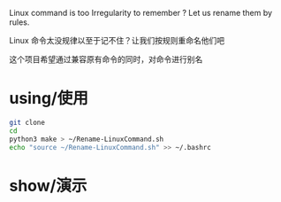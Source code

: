 Linux command is too Irregularity to remember ? Let us rename them by rules.

Linux 命令太没规律以至于记不住？让我们按规则重命名他们吧

这个项目希望通过兼容原有命令的同时，对命令进行别名


# using/使用
```bash
git clone 
cd 
python3 make > ~/Rename-LinuxCommand.sh
echo "source ~/Rename-LinuxCommand.sh" >> ~/.bashrc
```

# show/演示
